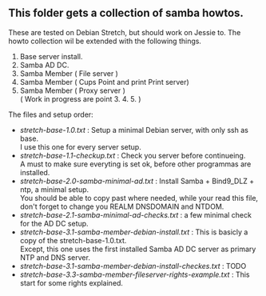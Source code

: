 This folder gets a collection of samba howtos.
----------------------------------------------

These are tested on Debian Stretch, but should work on Jessie to.
The howto collection wil be extended with the following things.  
1. Base server install.  
2. Samba AD DC.  
3. Samba Member ( File server )  
4. Samba Member ( Cups Point and print Print server)  
5. Samba Member ( Proxy server )  
  ( Work in progress are point 3. 4. 5. )  

The files and setup order:

 * *stretch-base-1.0.txt* :  Setup a minimal Debian server, with only ssh as base.  
   I use this one for every server setup.
 * *stretch-base-1.1-checkup.txt* : Check you server before continueing.  
    A must to make sure everyting is set ok, before other programmas are installed.
 * *stretch-base-2.0-samba-minimal-ad.txt* : Install Samba + Bind9_DLZ + ntp, a minimal setup.  
    You should be able to copy past where needed, while your read this file,  
    don't forget to change you REALM DNSDOMAIN and NTDOM.
 * *stretch-base-2.1-samba-minimal-ad-checks.txt* : a few minimal check for the AD DC setup.  
 * *stretch-base-3.1-samba-member-debian-install.txt* : This is basicly a copy of the stretch-base-1.0.txt.  
    Except, this one uses the first installed Samba AD DC server as primary NTP and DNS server.  
 * *stretch-base-3.1-samba-member-debian-install-checkes.txt* : TODO
 * *stretch-base-3.3-samba-member-fileserver-rights-example.txt* : This start for some rights explained.  
